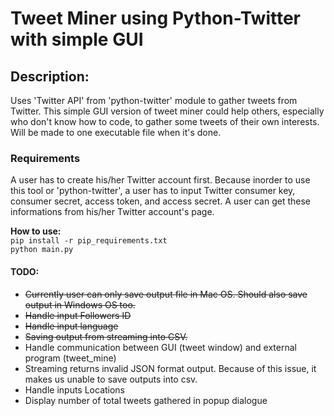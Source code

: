 <h1>Tweet Miner using Python-Twitter with simple GUI</h1>

<div>
  <h2>Description:</h2>
  <p>Uses 'Twitter API' from 'python-twitter' module to gather tweets from Twitter. This simple GUI version of tweet miner could help others, especially who don't know how to code, to gather some tweets of their own interests. Will be made to one executable file when it's done. </p>
</div>
<div>
  <h3>Requirements</h3>
  <p>A user has to create his/her Twitter account first. Because inorder to use this tool or 'python-twitter', a user has to input Twitter consumer key, consumer secret, access token, and access secret. A user can get these informations from his/her Twitter account's page.</p>
</div>
<div>
  <b>How to use:</b><br>
  <code>pip install -r pip_requirements.txt</code><br>
  <code>python main.py</code>
</div>

<h4>TODO:</h4>
<ul>
  <strike><li>Currently user can only save output file in Mac OS. Should also save output in Windows OS too.</li></strike>
  <strike><li>Handle input Followers ID</li></strike>  
  <strike><li>Handle input language</li></strike>  
  <strike><li>Saving output from streaming into CSV.</li></strike>
  <li>Handle communication between GUI (tweet window) and external program (tweet_mine) </li>
  <li>Streaming returns invalid JSON format output. Because of this issue, it makes us unable to save outputs into csv.</li>
  <li>Handle inputs Locations</li>
  <li>Display number of total tweets gathered in popup dialogue</li>
</ul>
